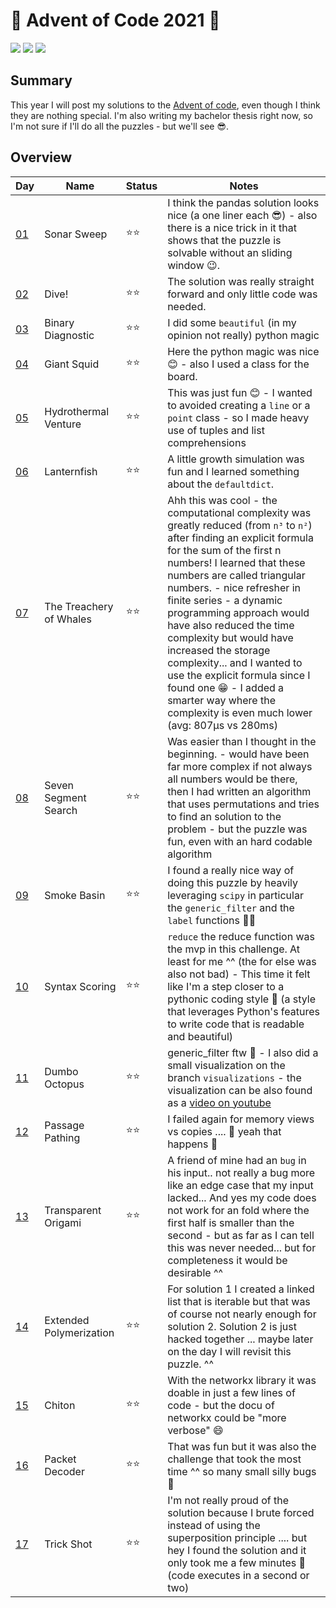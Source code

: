 # 🎄 Advent of Code 2021 🎄

![](https://img.shields.io/badge/day%20📅-19-blue)
![](https://img.shields.io/badge/stars%20⭐-36-yellow)
![](https://img.shields.io/badge/days%20completed-18-red)

## Summary

This year I will post my solutions to the [Advent of code](https://adventofcode.com/), even though I think they are nothing special.
I'm also writing my bachelor thesis right now, so I'm not sure if I'll do all the puzzles - but we'll see 😎.

## Overview

| Day                                       | Name                      | Status | Notes  |
| ----------------------------------------- | ------------------------- | ------ | ------ |
| [01](https://adventofcode.com/2021/day/1) | Sonar Sweep               |  ⭐⭐  | I think the pandas solution looks nice (a one liner each 😎) - also there is a nice trick in it that shows that the puzzle is solvable without an sliding window 😉. |
| [02](https://adventofcode.com/2021/day/2) | Dive!                     |  ⭐⭐  | The solution was really straight forward and only little code was needed. |
| [03](https://adventofcode.com/2021/day/3) | Binary Diagnostic         |  ⭐⭐  | I did some `beautiful` (in my opinion not really) python magic |
| [04](https://adventofcode.com/2021/day/4) | Giant Squid               |  ⭐⭐  | Here the python magic was nice 😊 - also I used a class for the board. |
| [05](https://adventofcode.com/2021/day/5) | Hydrothermal Venture      |  ⭐⭐  | This was just fun 😊 - I wanted to avoided creating a `line` or a `point` class - so I made heavy use of tuples and list comprehensions |
| [06](https://adventofcode.com/2021/day/6) | Lanternfish               |  ⭐⭐  | A little growth simulation was fun and I learned something about the `defaultdict`. |
| [07](https://adventofcode.com/2021/day/7) | The Treachery of Whales   |  ⭐⭐  | Ahh this was cool - the computational complexity was greatly reduced (from `n³` to `n²`) after finding an explicit formula for the sum of the first n numbers! I learned that these numbers are called triangular numbers. - nice refresher in finite series - a dynamic programming approach would have also reduced the time complexity but would have increased the storage complexity... and I wanted to use the explicit formula since I found one 😁 - I added a smarter way where the complexity is even much lower (avg: 807μs vs 280ms) |
| [08](https://adventofcode.com/2021/day/8) | Seven Segment Search      |  ⭐⭐  | Was easier than I thought in the beginning. - would have been far more complex if not always all numbers would be there, then I had written an algorithm that uses permutations and tries to find an solution to the problem - but the puzzle was fun, even with an hard codable algorithm |
| [09](https://adventofcode.com/2021/day/9) | Smoke Basin               |  ⭐⭐  | I found a really nice way of doing this puzzle by heavily leveraging `scipy` in particular the `generic_filter` and the `label` functions 🤩😍  |
| [10](https://adventofcode.com/2021/day/10) | Syntax Scoring           |  ⭐⭐  | `reduce` the reduce function was the mvp in this challenge. At least for me ^^  (the for else was also not bad) - This time it felt like I'm a step closer to a pythonic coding style 🙂 (a style that leverages Python's features to write code that is readable and beautiful) |
| [11](https://adventofcode.com/2021/day/11) | Dumbo Octopus            |  ⭐⭐  | generic_filter ftw 🤣 - I also did a small visualization on the branch `visualizations` - the visualization can be also found as a [video on youtube](https://www.youtube.com/watch?v=hQPM04spcao)  |
| [12](https://adventofcode.com/2021/day/12) | Passage Pathing          |  ⭐⭐  | I failed again for memory views vs copies .... 🙈 yeah that happens 🤣 |
| [13](https://adventofcode.com/2021/day/13) | Transparent Origami      |  ⭐⭐  | A friend of mine had an `bug` in his input.. not really a bug more like an edge case that my input lacked... And yes my code does not work for an fold where the first half is smaller than the second - but as far as I can tell this was never needed... but for completeness it would be desirable ^^ |
| [14](https://adventofcode.com/2021/day/14) | Extended Polymerization  |  ⭐⭐  | For solution 1 I created a linked list that is iterable but that was of course not nearly enough for solution 2. Solution 2 is just hacked together ... maybe later on the day I will revisit this puzzle. ^^  |
| [15](https://adventofcode.com/2021/day/15) | Chiton                   |  ⭐⭐  | With the networkx library it was doable in just a few lines of code - but the docu of networkx could be "more verbose" 😄 |
| [16](https://adventofcode.com/2021/day/16) | Packet Decoder           |  ⭐⭐  | That was fun but it was also the challenge that took the most time ^^ so many small silly bugs 🙈 |
| [17](https://adventofcode.com/2021/day/17) | Trick Shot               |  ⭐⭐  | I'm not really proud of the solution because I brute forced instead of using the superposition principle .... but hey I found the solution and it only took me a few minutes 🤣 (code executes in a second or two) |
